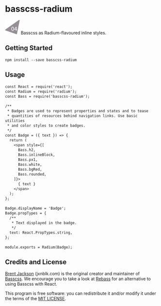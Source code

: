 # basscss-radium
<img src="./tag.png" width="48"> Basscss as Radium-flavoured inline
styles.


## Getting Started
```
npm install --save basscss-radium
```

## Usage
```
const React = require('react');
const Radium = require('radium');
const Bass = require('basscss-radium');

/**
 * Badges are used to represent properties and states and to tease
 * quantities of resources behind navigation links. Use basic utilities
 * and color styles to create badges.
 */
const Badge = ({ text }) => {
  return (
    <span style={[
      Bass.h2,
      Bass.inlineBlock,
      Bass.px1,
      Bass.white,
      Bass.bgRed,
      Bass.rounded,
    ]}>
      { text }
    </span>
  );
};

Badge.displayName = 'Badge';
Badge.propTypes = {
  /**
   * Text displayed in the badge.
   */
  text: React.PropTypes.string,
};

module.exports = Radium(Badge);
```

## Credits and License
[Brent Jackson](https://github.com/jxnblk) (jxnblk.com) is the original
creator and maintainer of [Basscss](https://github.com/basscss/basscss).
We encourage you to take a look at
[Rebass](https://github.com/jxnblk/rebass) for an alternative to using
Basscss with React.

This program is free software: you can redistribute it and/or modify it
under the terms of the [MIT
LICENSE](http://opensource.org/licenses/MIT).
